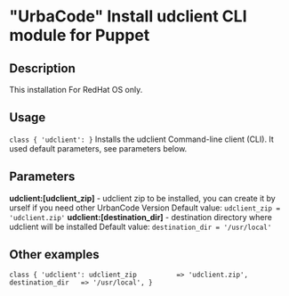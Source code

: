 "UrbaCode" Install udclient CLI module for Puppet
===
Description
---
This installation For RedHat OS only.

Usage
---
`class { 'udclient': }`
Installs the udclient Command-line client (CLI).
It used default parameters, see parameters below.

Parameters
---
**udclient:[udclient_zip]** - udclient zip to be installed, you can create it by urself if you need other UrbanCode Version
Default value: `udclient_zip = 'udclient.zip'`
**udclient:[destination_dir]** - destination directory where udclient will be installed 
Default value: `destination_dir	= '/usr/local'`

Other examples
---
`class { 'udclient':
    udclient_zip		  => 'udclient.zip',
    destination_dir   => '/usr/local',
}`

